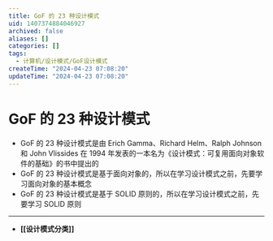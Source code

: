 ```yaml
---
title: GoF 的 23 种设计模式
uid: 1407374884046927
archived: false
aliases: []
categories: []
tags:
  - 计算机/设计模式/GoF设计模式
createTime: "2024-04-23 07:08:20"
updateTime: "2024-04-23 07:08:20"
---
```


# GoF 的 23 种设计模式

- GoF 的 23 种设计模式是由 Erich Gamma、Richard Helm、Ralph Johnson 和 John Vlissides 在 1994 年发表的一本名为《设计模式：可复用面向对象软件的基础》的书中提出的
- GoF 的 23 种设计模式是基于面向对象的，所以在学习设计模式之前，先要学习面向对象的基本概念
- GoF 的 23 种设计模式是基于 SOLID 原则的，所以在学习设计模式之前，先要学习 SOLID 原则

---

- **[[设计模式分类]]**
